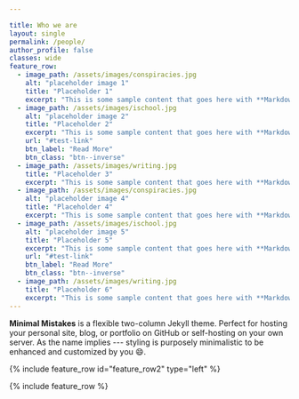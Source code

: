 ```yaml
---

title: Who we are
layout: single 
permalink: /people/
author_profile: false
classes: wide
feature_row:
  - image_path: /assets/images/conspiracies.jpg
    alt: "placeholder image 1"
    title: "Placeholder 1"
    excerpt: "This is some sample content that goes here with **Markdown** formatting."
  - image_path: /assets/images/ischool.jpg
    alt: "placeholder image 2"
    title: "Placeholder 2"
    excerpt: "This is some sample content that goes here with **Markdown** formatting."
    url: "#test-link"
    btn_label: "Read More"
    btn_class: "btn--inverse"
  - image_path: /assets/images/writing.jpg
    title: "Placeholder 3"
    excerpt: "This is some sample content that goes here with **Markdown** formatting."
  - image_path: /assets/images/conspiracies.jpg
    alt: "placeholder image 4"
    title: "Placeholder 4"
    excerpt: "This is some sample content that goes here with **Markdown** formatting."
  - image_path: /assets/images/ischool.jpg
    alt: "placeholder image 5"
    title: "Placeholder 5"
    excerpt: "This is some sample content that goes here with **Markdown** formatting."
    url: "#test-link"
    btn_label: "Read More"
    btn_class: "btn--inverse"
  - image_path: /assets/images/writing.jpg
    title: "Placeholder 6"
    excerpt: "This is some sample content that goes here with **Markdown** formatting."
---
```


**Minimal Mistakes** is a flexible two-column Jekyll theme. Perfect for hosting your personal site, blog, or portfolio on GitHub or self-hosting on your own server. As the name implies --- styling is purposely minimalistic to be enhanced and customized by you :smile:.

{% include feature_row id="feature_row2" type="left" %}

{% include feature_row %}



